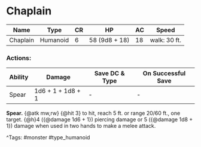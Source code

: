 # Chaplain

| Name | Type | CR | HP | AC | Speed |
|------|------|----|----|----|-------|
| Chaplain | Humanoid | 6 | 58 (9d8 + 18) | 18 | walk: 30 ft. |

### Actions:

| Ability | Damage | Save DC & Type | On Successful Save |
|---------|--------|----------------|--------------------|
| Spear | 1d6 + 1 + 1d8 + 1 | - | - |


**Spear.** {@atk mw,rw} {@hit 3} to hit, reach 5 ft. or range 20/60 ft., one target. {@h}4 ({@damage 1d6 + 1}) piercing damage or 5 ({@damage 1d8 + 1}) damage when used in two hands to make a melee attack.

^Tags: #monster #type_humanoid